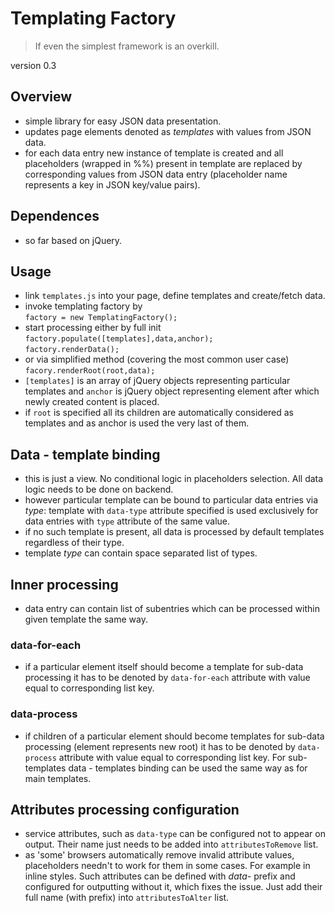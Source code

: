 # Templating Factory

> If even the simplest framework is an overkill.

version 0.3

## Overview

- simple library for easy JSON data presentation.
- updates page elements denoted as *templates* with values from JSON data.
- for each data entry new instance of template is created and all placeholders (wrapped in %%) present in template are replaced by corresponding values from JSON data entry (placeholder name represents a key in JSON key/value pairs).

## Dependences

- so far based on jQuery.

## Usage

- link `templates.js` into your page, define templates and create/fetch data.
- invoke templating factory by\
`factory = new TemplatingFactory();`
- start processing either by full init\
`factory.populate([templates],data,anchor);`\
`factory.renderData();`
- or via simplified method (covering the most common user case)\
`facory.renderRoot(root,data);`
- `[templates]` is an array of jQuery objects representing particular templates and `anchor` is jQuery object representing element after which newly created content is placed.
- if `root` is specified all its children are automatically considered as templates and as anchor is used the very last of them.

## Data - template binding
- this is just a view. No conditional logic in placeholders selection. All data logic needs to be done on backend.
- however particular template can be bound to particular data entries via *type*: template with `data-type` attribute specified is used exclusively for data entries with `type` attribute of the same value.
- if no such template is present, all data is processed by default templates regardless of their type.
- template *type* can contain space separated list of types.

## Inner processing
- data entry can contain list of subentries which can be processed within given template the same way.

### data-for-each
- if a particular element itself should become a template for sub-data processing it has to be denoted by `data-for-each` attribute with value equal to corresponding list key.

### data-process
- if children of a particular element should become templates for sub-data processing (element represents new root) it has to be denoted by `data-process` attribute with value equal to corresponding list key. For sub-templates data - templates binding can be used the same way as for main templates.

## Attributes processing configuration

- service attributes, such as `data-type` can be configured not to appear on output. Their name just needs to be added into `attributesToRemove` list. 
- as 'some' browsers automatically remove invalid attribute values, placeholders needn't to work for them in some cases. For example in inline styles. Such attributes can be defined with *data-* prefix and configured for outputting without it, which fixes the issue. Just add their full name (with prefix) into `attributesToAlter` list.
